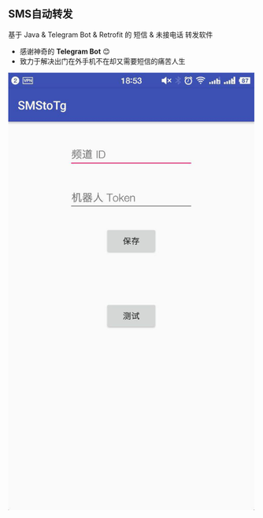 ## SMS自动转发
基于  Java & Telegram Bot & Retrofit 的 短信 & 未接电话 转发软件

* 感谢神奇的 **Telegram Bot** 😊
* 致力于解决出门在外手机不在却又需要短信的痛苦人生

<p align="left">
  <img src="./screenshot.jpg" width=500/>
</p>